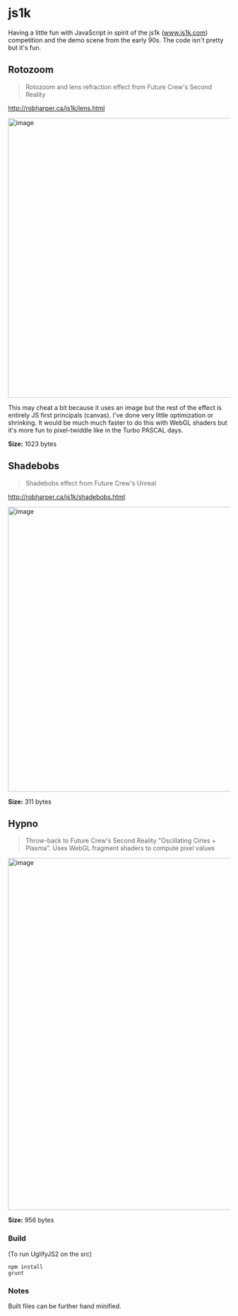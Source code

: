 js1k
====

Having a little fun with JavaScript in spirit of the js1k (www.js1k.com) competition and the demo scene from the early 90s.  The code isn't pretty but it's fun.

## Rotozoom

 > Rotozoom and lens refraction effect from Future Crew's Second Reality
 
 http://robharper.ca/js1k/lens.html
 
<img width="633" alt="image" src="https://user-images.githubusercontent.com/900789/232638459-dc642730-d15c-459b-aa28-b6b1a42360f8.png">

This may cheat a bit because it uses an image but the rest of the effect is entirely JS first principals (canvas). I've done very little optimization or shrinking. It would be much much faster to do this with WebGL shaders but it's more fun to pixel-twiddle like in the Turbo PASCAL days.

**Size:** 1023 bytes

## Shadebobs

 > Shadebobs effect from Future Crew's Unreal
 
 http://robharper.ca/js1k/shadebobs.html
 
 
<img width="645" alt="image" src="https://user-images.githubusercontent.com/900789/232638533-c693e974-a4f6-418c-bf1c-6bc78d126eb7.png">


**Size:** 311 bytes


## Hypno

 > Throw-back to Future Crew's Second Reality "Oscillating Cirles + Plasma". Uses WebGL fragment shaders to compute pixel values
 
<img width="797" alt="image" src="https://user-images.githubusercontent.com/900789/233708529-c9415c33-f605-4e88-a948-8127fd062d78.png">
 
**Size:** 956 bytes


### Build
(To run UglifyJS2 on the src)
```
npm install
grunt
```

### Notes
Built files can be further hand minified.
